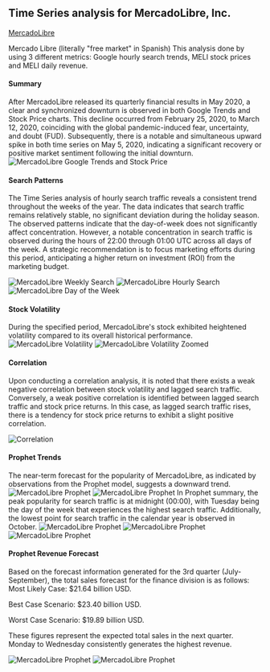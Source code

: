 ## Time Series analysis for MercadoLibre, Inc. 
[MercadoLibre](https://www.mercadolibre.com)

Mercado Libre (literally "free market" in Spanish)
This analysis done by using 3 different metrics: Google hourly search trends, MELI stock prices and MELI daily revenue.
#### Summary

After MercadoLibre released its quarterly financial results in May 2020, a clear and synchronized downturn is observed in both Google Trends and Stock Price charts. This decline occurred from February 25, 2020, to March 12, 2020, coinciding with the global pandemic-induced fear, uncertainty, and doubt (FUD). Subsequently, there is a notable and simultaneous upward spike in both time series on May 5, 2020, indicating a significant recovery or positive market sentiment following the initial downturn.
![MercadoLibre Google Trends and Stock Price](images/bokeh_plot.png)

#### Search Patterns 

The Time Series analysis of hourly search traffic reveals a consistent trend throughout the weeks of the year. The data indicates that search traffic remains relatively stable, no significant deviation during the holiday season. The observed patterns indicate that the day-of-week does not significantly affect concentration. However, a notable concentration in search traffic is observed during the hours of 22:00 through 01:00 UTC across all days of the week. A strategic recommendation is to focus marketing efforts during this period, anticipating a higher return on investment (ROI) from the marketing budget.

![MercadoLibre Weekly Search](images/weekly_search.png)
![MercadoLibre Hourly Search](images/hourly_search.png)
![MercadoLibre Day of the Week](images/dayofweek.png)

#### Stock Volatility
During the specified period, MercadoLibre's stock exhibited heightened volatility compared to its overall historical performance.
![MercadoLibre Volatility](images/stock_volatility.png)
![MercadoLibre Volatility Zoomed](images/zommed_volatility.png)

#### Correlation
Upon conducting a correlation analysis, it is noted that there exists a weak negative correlation between stock volatility and lagged search traffic. Conversely, a weak positive correlation is identified between lagged search traffic and stock price returns. In this case, as lagged search traffic rises, there is a tendency for stock price returns to exhibit a slight positive correlation.

![Correlation](images/corrolation.png)

#### Prophet Trends
The near-term forecast for the popularity of MercadoLibre, as indicated by observations from the Prophet model, suggests a downward trend.
![MercadoLibre Prophet](images/overall_trend.png)
![MercadoLibre Prophet](images/trend.png)
In Prophet summary, the peak popularity for search traffic is at midnight (00:00), with Tuesday being the day of the week that experiences the highest search traffic. Additionally, the lowest point for search traffic in the calendar year is observed in October.
![MercadoLibre Prophet](images/yearly_trend.png)
![MercadoLibre Prophet](images/weekly_trend.png)
![MercadoLibre Prophet](images/daily_trend.png)

#### Prophet Revenue Forecast

Based on the forecast information generated for the 3rd quarter (July-September), the total sales forecast for the finance division is as follows:
Most Likely Case: $21.64 billion USD.

Best Case Scenario: $23.40 billion USD.   

Worst Case Scenario: $19.89 billion USD.

These figures represent the expected total sales in the next quarter. Monday to Wednesday consistently generates the highest revenue.

![MercadoLibre Prophet](images/Revenue_forcast.png)
![MercadoLibre Prophet](images/daily_revenue.png)

